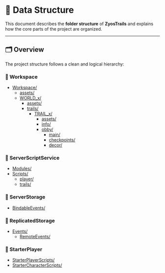 # 📁 Data Structure

This document describes the **folder structure** of **ZyosTrails** and explains how the core parts of the project are organized.

---

## 🗂️ Overview

The project structure follows a clean and logical hierarchy:

### 📂 Workspace

- [Workspace/](Workspace/)
  - [assets/](Workspace/assets/)
  - [WORLD_x/](Workspace/WORLD_x/)
    - [assets/](Workspace/WORLD_x/assets/)
    - [trails/](Workspace/WORLD_x/trails/)
      - [TRAIL_x/](Workspace/WORLD_x/trails/TRAIL_x/)
        - [assets/](Workspace/WORLD_x/trails/TRAIL_x/assets/)
        - [info/](Workspace/WORLD_x/trails/TRAIL_x/info/)
        - [obby/](Workspace/WORLD_x/trails/TRAIL_x/obby/)
          - [main/](Workspace/WORLD_x/trails/TRAIL_x/obby/main/)
          - [checkpoints/](Workspace/WORLD_x/trails/TRAIL_x/obby/checkpoints/)
          - [decor/](Workspace/WORLD_x/trails/TRAIL_x/obby/decor/)

### 📂 ServerScriptService

- [Modules/](ServerScriptService/Modules/)
- [Scripts/](ServerScriptService/Scripts/)
  - [player/](ServerScriptService/Scripts/player/)
  - [trails/](ServerScriptService/Scripts/trails/)

### 📂 ServerStorage

- [BindableEvents/](ServerStorage/BindableEvents/)

### 📂 ReplicatedStorage

- [Events/](ReplicatedStorage/Events/)
  - [RemoteEvents/](ReplicatedStorage/Events/RemoteEvents/)

### 📂 StarterPlayer

- [StarterPlayerScripts/](StarterPlayer/StarterPlayerScripts/)
- [StarterCharacterScripts/](StarterPlayer/StarterCharacterScripts/)
```

